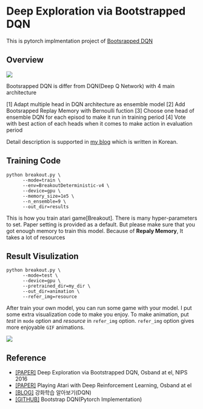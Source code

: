 # Deep Exploration via Bootstrapped DQN
This is pytorch implmentation project of [Bootsrapped DQN](https://arxiv.org/abs/1602.04621)

## Overview
![](/img/overview.png)

Bootsrapped DQN is differ from DQN(Deep Q Network) with 4 main architecture

[1] Adapt multiple head in DQN architecture as ensemble model
[2] Add Bootsrapped Replay Memory with Bernoulli fuction
[3] Choose one head of ensemble DQN for each episod to make it run in training period
[4] Vote with best action of each heads when it comes to make action in evaluation period

Detail description is supported in [my blog](https://joungheekim.github.io/2020/12/06/code-review/) which is written in Korean.

## Training Code
```shell
python breakout.py \
      --mode=train \
      --env=BreakoutDeterministic-v4 \
      --device=gpu \
      --memory_size=1e5 \
      --n_ensemble=9 \
      --out_dir=results
```
This is how you train atari game[Breakout].
There is many hyper-parameters to set.
Paper setting is provided as a default.
But please make sure that you got enough memory to train this model.
Because of **Repaly Memory**, It takes a lot of resources

## Result Visulization
```shell
python breakout.py \
      --mode=test \
      --device=gpu \
      --pretrained_dir=my_dir \
      --out_dir=animation \
      --refer_img=resource
```
After train your own model, you can run some game with your model.
I put some extra visualization code to make you enjoy.
To make animation, put *test* in `mode` option and *resource* in `refer_img` option.
`refer_img` option gives more enjoyable `GIF` animations.

![](/img/Breakout_result.gif)

## Reference
- [[PAPER]](https://arxiv.org/abs/1607.00148) Deep Exploration via Bootstrapped DQN, Osband at el, NIPS 2016
- [[PAPER]](https://arxiv.org/abs/1607.00148) Playing Atari with Deep Reinforcement Learning, Osband at el
- [[BLOG]](https://greentec.github.io/reinforcement-learning-second/) 강화학습 알아보기(DQN)
- [[GITHUB]](https://github.com/johannah/bootstrap_dqn) Bootstrap DQN(Pytorch Implementation)
